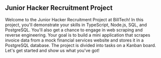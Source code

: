 ## Junior Hacker Recruitment Project

Welcome to the Junior Hacker Recruitment Project at BillTech! In this project, you'll demonstrate your skills in TypeScript, Node.js, SQL, and PostgreSQL. You'll also get a chance to engage in web scraping and reverse engineering. Your goal is to build a mini application that scrapes invoice data from a mock financial services website and stores it in a PostgreSQL database. The project is divided into tasks on a Kanban board. Let's get started and show us what you've got!